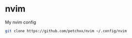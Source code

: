 # nvim
 My nvim config

<!-- code -->
```bash
git clone https://github.com/petchxx/nvim ~/.config/nvim
````````